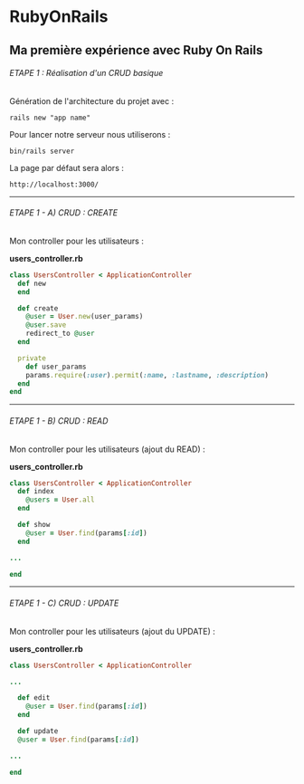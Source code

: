 # RubyOnRails

## Ma première expérience avec Ruby On Rails

###### ETAPE 1 : Réalisation d'un CRUD basique

Génération de l'architecture du projet avec :

``` rails new "app name" ```

Pour lancer notre serveur nous utiliserons :

``` bin/rails server ```

La page par défaut sera alors :

``` http://localhost:3000/ ```

-----------------

###### ETAPE 1 - A) CRUD : CREATE


Mon controller pour les utilisateurs :

__users_controller.rb__


``` ruby
class UsersController < ApplicationController
  def new
  end

  def create
    @user = User.new(user_params)
    @user.save
    redirect_to @user
  end

  private
    def user_params
    params.require(:user).permit(:name, :lastname, :description)
  end
end
```

-----------------

###### ETAPE 1 - B) CRUD : READ


Mon controller pour les utilisateurs (ajout du READ) :

__users_controller.rb__


``` ruby
class UsersController < ApplicationController
  def index
    @users = User.all
  end

  def show
    @user = User.find(params[:id])
  end

...

end

```

-----------------

###### ETAPE 1 - C) CRUD : UPDATE


Mon controller pour les utilisateurs (ajout du UPDATE) :

__users_controller.rb__


``` ruby
class UsersController < ApplicationController

...

  def edit
    @user = User.find(params[:id])
  end

  def update
  @user = User.find(params[:id])

...

end


```
